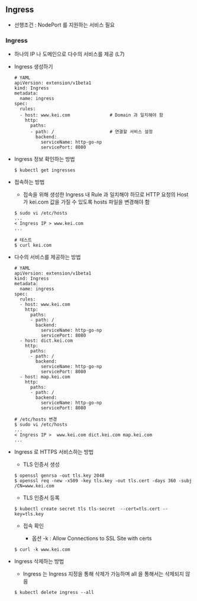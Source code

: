 ## Ingress
* 선행조건 : NodePort 를 지원하는 서비스 필요

### Ingress
* 하나의 IP 나 도메인으로 다수의 서비스를 제공 (L7)
* Ingress 생성하기
    ```
    # YAML
    apiVersion: extension/v1beta1
    kind: Ingress
    metadata:
      name: ingress
    spec:
      rules:
      - host: www.kei.com               # Domain 과 일치해야 함 
        http:
          paths:
          - path: /                     # 연결할 서비스 설정
            backend:
              serviceName: http-go-np
              servicePort: 8080
    ```
* Ingress 정보 확인하는 방법
    ```
    $ kubectl get ingresses
    ```

* 접속하는 방법

    * 접속을 위해 생성한 Ingress 내 Rule 과 일치해야 하므로 HTTP 요청의 Host 가 kei.com 값을 가질 수 있도록 hosts 파일을 변경해야 함
    ```
    $ sudo vi /etc/hosts
    ...
    < Ingress IP > www.kei.com
    ...

    # 테스트
    $ curl kei.com
    ```

* 다수의 서비스를 제공하는 방법
    ```
    # YAML
    apiVersion: extension/v1beta1
    kind: Ingress
    metadata:
      name: ingress
    spec:
      rules:
      - host: www.kei.com
        http:
          paths:
          - path: /
            backend:
              serviceName: http-go-np
              servicePort: 8080
      - host: dict.kei.com
        http:
          paths:
          - path: /
            backend:
              serviceName: http-go-np
              servicePort: 8080
      - host: map.kei.com
        http:
          paths:
          - path: /
            backend:
              serviceName: http-go-np
              servicePort: 8080

    # /etc/hosts 변경
    $ sudo vi /etc/hosts
    ...
    < Ingress IP >  www.kei.com dict.kei.com map.kei.com
    ...
    ```

* Ingress 로 HTTPS 서비스하는 방법

    * TLS 인증서 생성 
    ```
    $ openssl genrsa -out tls.key 2048
    $ openssl req -new -x509 -key tls.key -out tls.cert -days 360 -subj /CN=www.kei.com
    ```

    * TLS 인증서 등록
    ```
    $ kubectl create secret tls tls-secret  --cert=tls.cert --key=tls.key
    ```

    * 접속 확인
    
        * 옵션 -k : Allow Connections to SSL Site with certs
    ```
    $ curl -k www.kei.com
    ```
* Ingress 삭제하는 방법

    * Ingress 는 Ingress 지정을 통해 삭제가 가능하며 all 을 통해서는 삭제되지 않음
    ```
    $ kubectl delete ingress --all
    ```